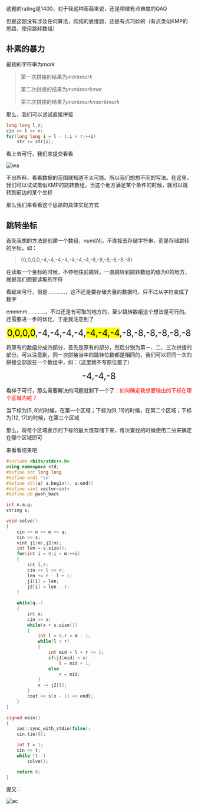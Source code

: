 这题的rating是1400，对于我这种蒟蒻来说，还是稍微有点难度的QAQ

但是这题没有涉及任何算法，纯纯的思维题，还是有点巧妙的（有点类似KMP的思路，使用跳转数组）

## 朴素的暴力

最初的字符串为$mark$

> 第一次拼接的结果为$markmark$
> 
> 第二次拼接的结果为$markmarkmar$
> 
> 第三次拼接的结果为$markmarkmarrkmark$

那么，我们可以试试直接拼接

```c++
long long l,r;
cin >> l >> r;
for(long long i = l - 1;i < r;++i)
    str += str[i];
```

看上去可行，我们来提交看看

![wa](https://i0.hdslb.com/bfs/new_dyn/3b30f3702cb16738a239793a92598dcc2048099495.png@260w_260h_1e_1c.webp)

不出所料，看看数据的范围就知道不太可能。所以我们想想不同的写法。在这里，我们可以试试类似KMP的跳转数组，当这个地方满足某个条件的时候，就可以跳转到前边的某个坐标

那么我们来看看这个思路的具体实现方式

## 跳转坐标

首先我想的方法是创建一个数组，$num[N]$，不直接去存储字符串，而是存储跳转的坐标，如：

> {0,0,0,0,-4,-4,-4,-4,-4,-4,-4,-8,-8,-8,-8,-8,-8}

在读取一个坐标的时候，不停地往前跳转，一直跳转到跳转数组的值为0的地方，就是我们想要读取的字符

看起来可行，但是…………，这不还是要存储大量的数据吗，只不过从字符变成了数字

emmmm…………，不过还是有可取的地方的，至少跳转数组这个想法是可行的。还需要进一步的优化，于是我注意到了

<center><font size="5"><mark>0,0,0,0</mark>,-4,-4,-4,-4,<mark>-4,-4,-4</mark>,-8,-8,-8,-8,-8,-8</font></center>

将原有的数组分成四部分，首先是原有的部分，然后分别为第一、二、三次拼接的部分。可以注意到，同一次拼接当中的跳转位数都是相同的，我们可以将同一次的拼接全部放在一个数组中，如：（这里就不写原位置了）

<center><font size="5">-4,-4,-8</font></center>

看样子可行，那么需要解决的问题就剩下一个了：<font color="red">如何确定我想要输出的下标在哪个区域内呢？</font>

当下标为$[5,8]$的时候，在第一个区域；下标为$[9,11]$的时候，在第二个区域；下标为$[12,17]$的时候，在第三个区域

那么，将每个区域表示的下标的最大值存储下来，每次查找的时候使用二分来确定在哪个区域即可

来看看结果吧

```c++
#include <bits/stdc++.h>
using namespace std;
#define int long long
#define endl '\n'
#define all(a) a.begin(), a.end()
#define vint vector<int>
#define pb push_back

int n,m,q;
string s;

void solve()
{
    cin >> n >> m >> q;
    cin >> s;
    vint j1(m),j2(m);
    int len = s.size();
    for(int i = 0;i < m;++i)
    {
    	int l,r;
    	cin >> l >> r;
    	len += r - l + 1;
    	j1[i] = len;
    	j2[i] = len - r;
    }
    
    while(q--)
    {
    	int x;
    	cin >> x;
    	while(x > s.size())
    	{
    		int l = 0,r = m - 1;
    		while(l < r)
    		{
    			int mid = l + r >> 1;
    			if(j1[mid] < x)
    				l = mid + 1;
    			else
    				r = mid;
    		}
    		x -= j2[l];
    	}
    	cout << s[x - 1] << endl;
    }
}

signed main()
{
    ios::sync_with_stdio(false);
    cin.tie(0);

    int t = 1;
    cin >> t;
    while (t--)
        solve();

    return 0;
}
```
提交：

![ac](https://i0.hdslb.com/bfs/new_dyn/82078e84d426a9b9f0db42292dfde21e2048099495.png@1295w.webp)
